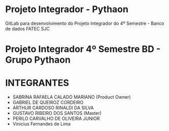 # Projeto Integrador - Pythaon

GitLab para desenvolvimento do Projeto Integrador do 4º Semestre - Banco de dados FATEC SJC

<h1>Projeto Integrador 4º Semestre BD - Grupo Pythaon</h1>


 #

# INTEGRANTES

 * SABRINA RAFAELA CALADO MARIANO (Product Owner)
 * GABRIEL DE QUEIROZ CORDEIRO
 * ARTHUR CARDOSO RINALDI DA SILVA 
 * GUSTAVO RIBEIRO DOS SANTOS (Master)
 * PERILO CARVALHO DE OLIVEIRA JUNIOR
 * Vinicius Fernandes de Lima
